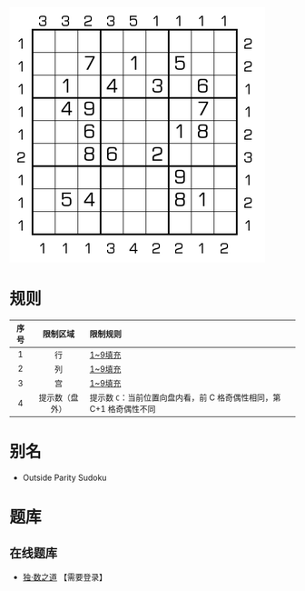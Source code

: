 ![](../../../../images/sudoku/连续同奇偶性.png)

# 规则
| 序号 | 限制区域 | 限制规则 |
| :---: | :---: | :--- |
| 1 | 行 | [1~9填充] |
| 2 | 列 | [1~9填充] |
| 3 | 宫 | [1~9填充] |
| 4 | 提示数（盘外） | 提示数 `C`：当前位置向盘内看，前 C 格奇偶性相同，第 C+1 格奇偶性不同 |

# 别名
- Outside Parity Sudoku

# 题库

## 在线题库
- [独·数之道](http://www.sudokufans.org.cn/lx/game.index.php?type=mm4) 【需要登录】

[1~9填充]: ../../../../rules.md#1to9填充